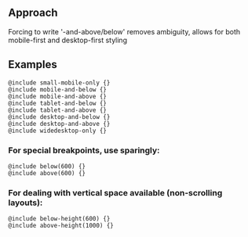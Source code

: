 ## Approach

Forcing to write '-and-above/below' removes ambiguity, allows for both mobile-first and desktop-first styling


## Examples

```
@include small-mobile-only {}
@include mobile-and-below {}
@include mobile-and-above {}
@include tablet-and-below {}
@include tablet-and-above {}
@include desktop-and-below {}
@include desktop-and-above {}
@include widedesktop-only {}
```

### For special breakpoints, use sparingly:

```
@include below(600) {}
@include above(600) {}
```

### For dealing with vertical space available (non-scrolling layouts): 

```
@include below-height(600) {}
@include above-height(1000) {}
```